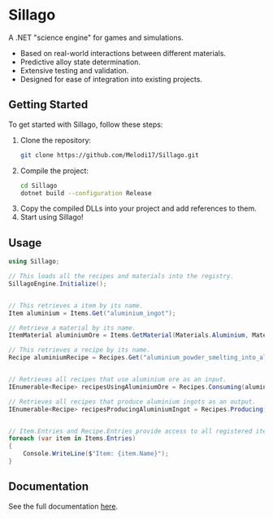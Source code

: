 # Sillago
A .NET "science engine" for games and simulations.

- Based on real-world interactions between different materials.
- Predictive alloy state determination.
- Extensive testing and validation.
- Designed for ease of integration into existing projects.

## Getting Started
To get started with Sillago, follow these steps:
1. Clone the repository:
   ```bash
   git clone https://github.com/Melodi17/Sillago.git
   ```
2. Compile the project:
    ```bash
    cd Sillago
    dotnet build --configuration Release
    ```
3. Copy the compiled DLLs into your project and add references to them.
4. Start using Sillago!

## Usage
```csharp
using Sillago;

// This loads all the recipes and materials into the registry.
SillagoEngine.Initialize();


// This retrieves a item by its name.
Item aluminium = Items.Get("aluminium_ingot");

// Retrieve a material by its name.
ItemMaterial aluminiumOre = Items.GetMaterial(Materials.Aluminium, MaterialType.Ore);

// This retrieves a recipe by its name.
Recipe aluminiumRecipe = Recipes.Get("aluminium_powder_smelting_into_aluminium_ingot");


// Retrieves all recipes that use aluminium ore as an input.
IEnumerable<Recipe> recipesUsingAluminiumOre = Recipes.Consuming(aluminiumOre);

// Retrieves all recipes that produce aluminium ingots as an output.
IEnumerable<Recipe> recipesProducingAluminiumIngot = Recipes.Producing(aluminium);


// Item.Entries and Recipe.Entries provide access to all registered items and recipes.
foreach (var item in Items.Entries)
{
    Console.WriteLine($"Item: {item.Name}");
}
```

## Documentation
See the full documentation [here](https://github.com/Melodi17/Sillago/wiki).